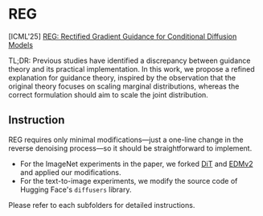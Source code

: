 # REG  
[ICML'25] [REG: Rectified Gradient Guidance for Conditional Diffusion Models](https://arxiv.org/pdf/2501.18865)

TL;DR: Previous studies have identified a discrepancy between guidance theory and its practical implementation. In this work, we propose a refined explanation for guidance theory, inspired by the observation that the original theory focuses on scaling marginal distributions, whereas the correct formulation should aim to scale the joint distribution.

## Instruction

REG requires only minimal modifications—just a one-line change in the reverse denoising process—so it should be straightforward to implement.

- For the ImageNet experiments in the paper, we forked [DiT](https://github.com/facebookresearch/DiT) and [EDMv2](https://github.com/NVlabs/edm2) and applied our modifications.
- For the text-to-image experiments, we modify the source code of Hugging Face's `diffusers` library.

Please refer to each subfolders for detailed instructions.
